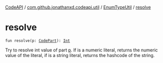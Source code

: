 [CodeAPI](../../index.md) / [com.github.jonathanxd.codeapi.util](../index.md) / [EnumTypeUtil](index.md) / [resolve](.)

# resolve

`fun resolve(p: `[`CodePart`](../../com.github.jonathanxd.codeapi/-code-part/index.md)`): `[`Int`](https://kotlinlang.org/api/latest/jvm/stdlib/kotlin/-int/index.html)

Try to resolve int value of part [p](resolve.md#com.github.jonathanxd.codeapi.util.EnumTypeUtil$resolve(com.github.jonathanxd.codeapi.CodePart)/p). If is a numeric literal, returns the numeric value of
the literal, if is a string literal, returns the hashcode of the string.

